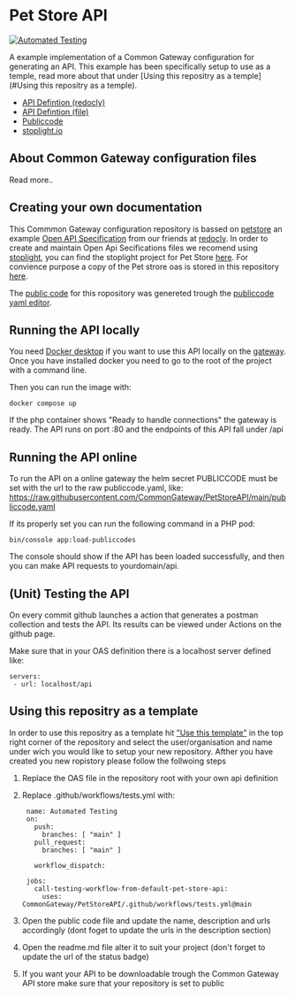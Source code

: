 # Pet Store API
[![Automated Testing](https://github.com/CommonGateway/PetStore/actions/workflows/tests.yml/badge.svg)](https://github.com/CommonGateway/PetStore/actions/workflows/tests.yml)

A example implementation of a Common Gateway configuration for generating an API. This example has been specifically setup to use as a temple, read more about that under [Using this repositry as a temple](#Using this repositry as a temple).

- [API Defintion (redocly)](https://redocly.github.io/redoc/?url=https://raw.githubusercontent.com/CommonGateway/PetStore/main/OAS.yaml&nocors)
- [API Defintion (file)](https://github.com/CommonGateway/PetStore/blob/main/OAS.yaml)
- [Publiccode](https://github.com/CommonGateway/PetStore/blob/main/publiccode.yaml)
- [stoplight.io](https://conduction.stoplight.io/studio/pet-store:main?)

## About Common Gateway configuration files
Read more..

## Creating your own documentation
This Commmon Gateway configuration repository is bassed on [petstore](https://redocly.github.io/redoc/) an example [Open API Specification]([https://redocly.com/docs/openapi/reference-docs-example/overview/](https://swagger.io/specification/)) from our friends at [redocly](https://redocly.com/docs/). In order to create and maintain Open Api Secifications files we recomend using [stoplight](), you can find the stoplight project for Pet Store [here](https://conduction.stoplight.io/docs/pet-store/branches/main/ls7mp80wwy88k-swagger-petstore). For convience purpose a copy of the Pet strore oas is stored in this repository [here](https://github.com/CommonGateway/PetStore/blob/main/OAS.yaml).

The [public code](https://yml.publiccode.tools/) for this ropository was genereted trough the [publiccode yaml editor](https://publiccode-editor.developers.italia.it/).

## Running the API locally

You need [Docker desktop](https://www.docker.com/) if you want to use this API locally on the [gateway](https://github.com/ConductionNL/commonground-gateway).
Once you have installed docker you need to go to the root of the project with a command line.

Then you can run the image with:

`docker compose up`

If the php container shows "Ready to handle connections" the gateway is ready.
The API runs on port :80 and the endpoints of this API fall under /api

## Running the API online

To run the API on a online gateway the helm secret PUBLICCODE must be set with the url to the raw publiccode.yaml, like: https://raw.githubusercontent.com/CommonGateway/PetStoreAPI/main/publiccode.yaml

If its properly set you can run the following command in a PHP pod:

`bin/console app:load-publiccodes`

The console should show if the API has been loaded successfully, and then you can make API requests to yourdomain/api.


## (Unit) Testing the API

On every commit github launches a action that generates a postman collection and tests the API. Its results can be viewed under Actions on the github page.

Make sure that in your OAS definition there is a localhost server defined like:
    
    servers:
     - url: localhost/api

## Using this repositry as a template
In order to use this repositry as a template hit ["Use this template"](https://github.com/CommonGateway/PetStore/generate) in the top right corner of the repository and select the user/organisation and name under wich you would like to setup your new repository. Afther you have created you new ropistory please follow the follwoing steps

1. Replace the OAS file in the repository root with your own api definition

2. Replace .github/workflows/tests.yml with:

        name: Automated Testing
        on:
          push:
            branches: [ "main" ]
          pull_request:
            branches: [ "main" ] 

          workflow_dispatch:

        jobs:
          call-testing-workflow-from-default-pet-store-api:
            uses: CommonGateway/PetStoreAPI/.github/workflows/tests.yml@main

3. Open the public code file and update the name, description and urls accordingly (dont foget to update the urls in the description section)

4. Open the readme.md file alter it to suit your project (don't forget to update the url of the status badge)

5. If you want your API to be downloadable trough the Common Gateway API store make sure that your repository is set to public
